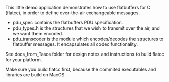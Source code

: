 This little demo application demonstrates how to use flatbuffers for C (flatcc), in order to define over-the-air exchangeable messages.

* pdu_spec contains the flatbuffers PDU specification.
* pdu_types.h is the structures that we wish to transmit over the air, and we want them encoded.
* pdu_transcoder is the module which encodes/decodes the structures to flatbuffer messages. It encapsulates all codec functionality.

See docs_from_Tasos folder for design notes and instructions to build flatcc for your platform.

Make sure you build flatcc first, because the commited executables and libraries are build on MacOS.
